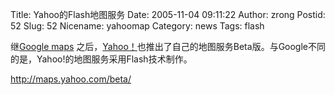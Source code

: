 Title: Yahoo的Flash地图服务
Date: 2005-11-04 09:11:22
Author: zrong
Postid: 52
Slug: 52
Nicename: yahoomap
Category: news
Tags: flash

继[Google maps](http://maps.google.com/)
之后，[Yahoo！](http://www.yahoo.com)也推出了自己的地图服务Beta版。与Google不同的是，Yahoo!的地图服务采用Flash技术制作。

<http://maps.yahoo.com/beta/>

